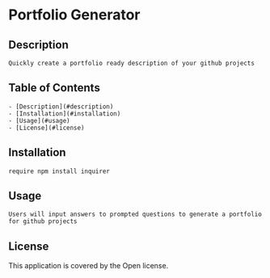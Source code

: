 
  
  # Portfolio Generator

  ## Description
    Quickly create a portfolio ready description of your github projects

  ## Table of Contents
    - [Description](#description)
    - [Installation](#installation)
    - [Usage](#usage)
    - [License](#license)

  ## Installation
    require npm install inquirer

  ## Usage
    Users will input answers to prompted questions to generate a portfolio for github projects

  ## License
  This application is covered by the Open license. 

  